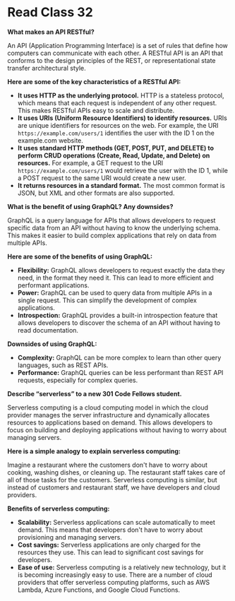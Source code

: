 # Read Class 32

**What makes an API RESTful?**

An API (Application Programming Interface) is a set of rules that define how computers can communicate with each other. A RESTful API is an API that conforms to the design principles of the REST, or representational state transfer architectural style.

**Here are some of the key characteristics of a RESTful API:**

* **It uses HTTP as the underlying protocol.** HTTP is a stateless protocol, which means that each request is independent of any other request. This makes RESTful APIs easy to scale and distribute.
* **It uses URIs (Uniform Resource Identifiers) to identify resources.** URIs are unique identifiers for resources on the web. For example, the URI `https://example.com/users/1` identifies the user with the ID 1 on the example.com website.
* **It uses standard HTTP methods (GET, POST, PUT, and DELETE) to perform CRUD operations (Create, Read, Update, and Delete) on resources.** For example, a GET request to the URI `https://example.com/users/1` would retrieve the user with the ID 1, while a POST request to the same URI would create a new user.
* **It returns resources in a standard format.** The most common format is JSON, but XML and other formats are also supported.

**What is the benefit of using GraphQL? Any downsides?**

GraphQL is a query language for APIs that allows developers to request specific data from an API without having to know the underlying schema. This makes it easier to build complex applications that rely on data from multiple APIs.

**Here are some of the benefits of using GraphQL:**

* **Flexibility:** GraphQL allows developers to request exactly the data they need, in the format they need it. This can lead to more efficient and performant applications.
* **Power:** GraphQL can be used to query data from multiple APIs in a single request. This can simplify the development of complex applications.
* **Introspection:** GraphQL provides a built-in introspection feature that allows developers to discover the schema of an API without having to read documentation.

**Downsides of using GraphQL:**

* **Complexity:** GraphQL can be more complex to learn than other query languages, such as REST APIs.
* **Performance:** GraphQL queries can be less performant than REST API requests, especially for complex queries.

**Describe “serverless” to a new 301 Code Fellows student.**

Serverless computing is a cloud computing model in which the cloud provider manages the server infrastructure and dynamically allocates resources to applications based on demand. This allows developers to focus on building and deploying applications without having to worry about managing servers.

**Here is a simple analogy to explain serverless computing:**

Imagine a restaurant where the customers don't have to worry about cooking, washing dishes, or cleaning up. The restaurant staff takes care of all of those tasks for the customers. Serverless computing is similar, but instead of customers and restaurant staff, we have developers and cloud providers.

**Benefits of serverless computing:**

* **Scalability:** Serverless applications can scale automatically to meet demand. This means that developers don't have to worry about provisioning and managing servers.
* **Cost savings:** Serverless applications are only charged for the resources they use. This can lead to significant cost savings for developers.
* **Ease of use:** Serverless computing is a relatively new technology, but it is becoming increasingly easy to use. There are a number of cloud providers that offer serverless computing platforms, such as AWS Lambda, Azure Functions, and Google Cloud Functions.
